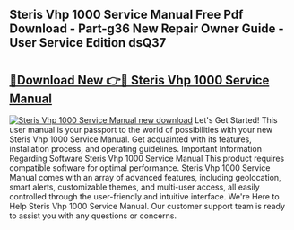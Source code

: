 ## Steris Vhp 1000 Service Manual Free Pdf Download - Part-g36 New Repair Owner Guide - User Service Edition dsQ37

# <h2><a href="http://bc73198.oget.top/?id=Steris+Vhp+1000+Service+Manual">🔗Download New 👉🔴 Steris Vhp 1000 Service Manual</a></h2>

[![Steris Vhp 1000 Service Manual new download](https://i.imgur.com/5g1atiW.png)](http://bc73198.oget.top/?id=Steris+Vhp+1000+Service+Manual)
Let's Get Started! This user manual is your passport to the world of possibilities with your new Steris Vhp 1000 Service Manual. Get acquainted with its features, installation process, and operating guidelines. Important Information Regarding Software Steris Vhp 1000 Service Manual This product requires compatible software for optimal performance. Steris Vhp 1000 Service Manual comes with an array of advanced features, including geolocation, smart alerts, customizable themes, and multi-user access, all easily controlled through the user-friendly and intuitive interface. We're Here to Help Steris Vhp 1000 Service Manual. Our customer support team is ready to assist you with any questions or concerns.
